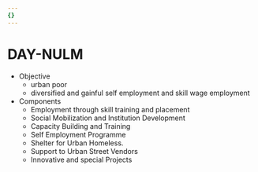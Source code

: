 ```yaml
---
{}
---
```

   
# DAY-NULM   
* Objective   
	* urban poor    
	* diversified and gainful self employment and skill wage employment   
* Components   
	* Employment through skill training and placement   
	* Social Mobilization and Institution Development   
	* Capacity Building and Training   
	* Self Employment Programme   
	* Shelter for Urban Homeless.   
	* Support to Urban Street Vendors   
	* Innovative and special Projects